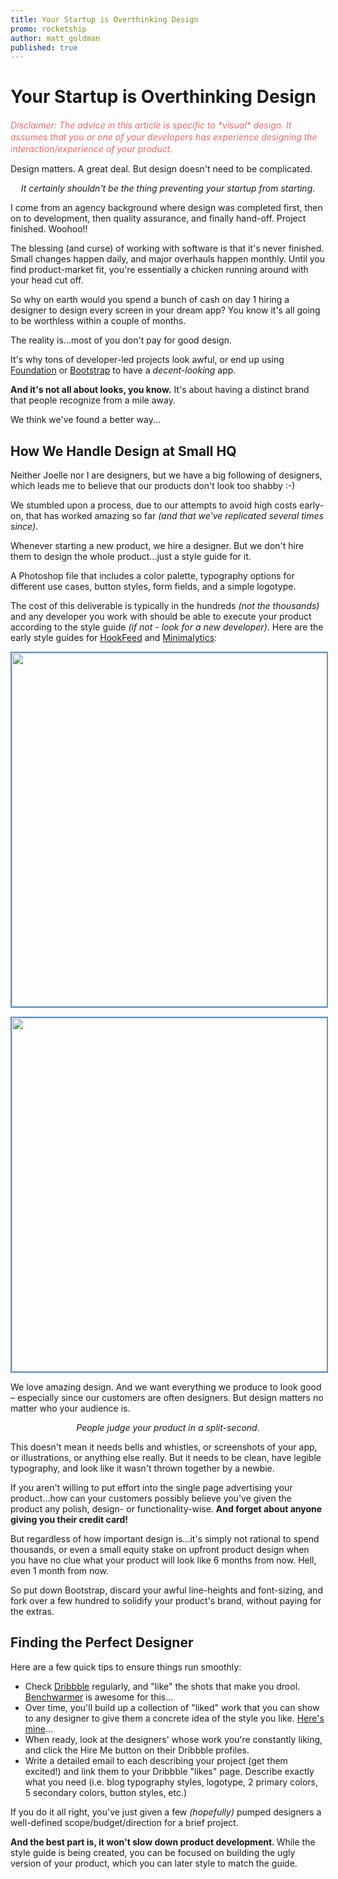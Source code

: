```yaml
---
title: Your Startup is Overthinking Design
promo: rocketship
author: matt_goldman
published: true
---
```


<h1>Your Startup is Overthinking Design</h1>
<p style="color: #EA6D6A; font-style:italic;font-size:14px;line-height:19px;">Disclaimer: The advice in this article is specific to *visual* design. It assumes that you or one of your developers has experience designing the interaction/experience of your product.</p>
<p>
  Design matters. A great deal. But design doesn&#39;t need to be complicated.</p>
<p style="text-align: center;">
  <em>It certainly shouldn&#39;t be the thing preventing your startup from starting.</em></p>
<p>
  I come from an agency background where design was completed first, then on to development, then quality assurance, and finally hand-off. Project finished. Woohoo!!</p>
<p>
  The blessing (and curse) of working with software is that it&#39;s never finished. Small changes happen daily, and major overhauls happen monthly. Until you find product-market fit, you&#39;re essentially a chicken running around with your head cut off.</p>
<p>
  So why on earth would you spend a bunch of cash on day 1 hiring a designer to design every screen in your dream app? You know it&#39;s all going to be worthless within a couple of months.</p>
<p>
  The reality is...most of you don&#39;t pay for good design.</p>
<p>
  It&#39;s why tons of developer-led projects look awful, or end up using <a href="http://foundation.zurb.com/">Foundation</a> or <a href="http://getbootstrap.com/">Bootstrap</a> to have a <em>decent-looking</em> app.&nbsp;</p>
<p>
  <strong>And it&#39;s not all about looks, you know.</strong> It&#39;s about having a distinct brand that people recognize from a mile away.</p>
<p>
  We think we&#39;ve found a better way...</p>
<h2>
  How We Handle Design at Small HQ</h2>
<p>
  Neither Joelle nor I are designers, but we have a big following of designers, which leads me to believe that our products don&#39;t look too shabby :-)</p>
<p>
  We stumbled upon a process, due to our attempts to avoid high costs early-on, that has worked amazing so far <em>(and that we&#39;ve replicated several times since)</em>.</p>
<p>
  Whenever starting a new product, we hire a designer. But we don&#39;t hire them to design the whole product...just a style guide for it.</p>
<p>
  A Photoshop file that includes a color palette, typography options for different use cases, button styles, form fields, and a simple logotype.</p>
<p>
  The cost of this deliverable is typically in the hundreds <em>(not the thousands) </em>and any developer you work with should be able to execute your product according to the style guide<em> (if not - look for a new developer)</em>. Here are the early style guides for <a href="http://www.hookfeed.com">HookFeed</a> and <a href="http://www.minimalytics.com">Minimalytics</a>:</p>
<p>
  <img src="https://s3.amazonaws.com/smallhq/hf-styles.gif" style="border:2px solid #5A9BCE;width:566px;margin-left:0px;" /></p>
<p>
  <img src="https://s3.amazonaws.com/smallhq/mnml-styles.gif" style="border:2px solid #5A9BCE;width:566px;margin-left:0px;" /></p>
<p>
  We love amazing design. And we want everything we produce to look good &ndash; especially since our customers are often designers. But design matters no matter who your audience is.</p>
<p style="text-align: center;">
  <em>People judge your product in a split-second. </em></p>
<p>
  This doesn&#39;t mean it needs bells and whistles, or screenshots of your app, or illustrations, or anything else really. But it needs to be clean, have legible typography, and look like it wasn&#39;t thrown together by a newbie.</p>
<p>
  If you aren&#39;t willing to put effort into the single page advertising your product...how can your customers possibly believe you&#39;ve given the product any polish, design- or functionality-wise. <strong>And forget about anyone giving you their credit card!</strong></p>
<p>
  But regardless of how important design is...it&#39;s simply not rational to spend thousands, or even a small equity stake on upfront product design when you have no clue what your product will look like 6 months from now. Hell, even 1 month from now.</p>
<p>
  So put down Bootstrap, discard your awful line-heights and font-sizing, and fork over a few hundred to solidify your product&#39;s brand, without paying for the extras.</p>
<h2>
  Finding the Perfect Designer</h2>
<p>
  Here are a few quick tips to ensure things run smoothly:</p>
<ul>
  <li>
    Check <a href="http://www.dribbble.com">Dribbble</a> regularly, and &quot;like&quot; the shots that make you drool. <a href="https://chrome.google.com/webstore/detail/benchwarmer-dribbble-for/lhdjhhpjicomphhjpehdhjenbaamdpnn?hl=en">Benchwarmer</a> is awesome for this...</li>
  <li>
    Over time, you&#39;ll build up a collection of &quot;liked&quot; work that you can show to any designer to give them a concrete idea of the style you like. <a href="http://dribbble.com/SDMattG/shots/likes">Here&#39;s mine</a>...</li>
  <li>
    When ready, look at the designers&#39; whose work you&#39;re constantly liking, and click the Hire Me button on their Dribbble profiles.</li>
  <li>
    Write a detailed email to each describing your project (get them excited!) and link them to your Dribbble &quot;likes&quot; page. Describe exactly what you need (i.e. blog typography styles, logotype, 2 primary colors, 5 secondary colors, button styles, etc.)</li>
</ul>
<p>
  If you do it all right, you&#39;ve just given a few <em>(hopefully)</em> pumped designers a well-defined scope/budget/direction for a brief project.</p>
<p>
  <strong>And the best part is, it won&#39;t slow down product development. </strong>While the style guide is being created, you can be focused on building the ugly version of your product, which you can later style to match the guide.</p>